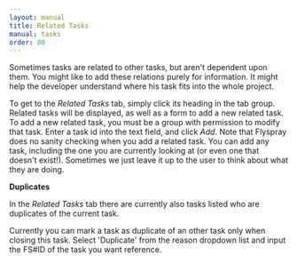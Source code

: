 ```yaml
---
layout: manual
title: Related Tasks
manual: tasks
order: 80
---
```


Sometimes tasks are related to other tasks, but aren't dependent upon them. You might like to add these relations purely for information. It might help the developer understand where his task fits into the whole project.

To get to the *Related Tasks* tab, simply click its heading in the tab group. Related tasks will be displayed, as well as a form to add a new related task. To add a new related task, you must be a group with permission to modify that task. Enter a task id into the text field, and click *Add*. Note that Flyspray does no sanity checking when you add a related task. You can add any task, including the one you are currently looking at (or even one that doesn't exist!). Sometimes we just leave it up to the user to think about what they are doing.

**Duplicates**

In the *Related Tasks* tab there are currently also tasks listed who are duplicates of the current task.

Currently you can mark a task as duplicate of an other task only when closing this task. Select 'Duplicate' from the reason dropdown list and input the FS#ID of the task you want reference.
